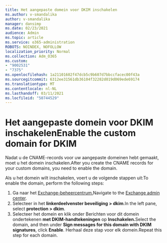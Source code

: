 ```yaml
---
title: Het aangepaste domein voor DKIM inschakelen
ms.author: v-smandalika
author: v-smandalika
manager: dansimp
ms.date: 02/23/2021
audience: Admin
ms.topic: article
ms.service: o365-administration
ROBOTS: NOINDEX, NOFOLLOW
localization_priority: Normal
ms.collection: Adm_O365
ms.custom:
- "9002531"
- "7375"
ms.openlocfilehash: 1a21101602f47dcb5c9b607d7bbccfacec00f43a
ms.sourcegitcommit: 6312ee31561db36104f32282d019d069ede69174
ms.translationtype: MT
ms.contentlocale: nl-NL
ms.lasthandoff: 03/11/2021
ms.locfileid: "50744529"
---
```

# <a name="enable-the-custom-domain-for-dkim"></a><span data-ttu-id="00653-102">Het aangepaste domein voor DKIM inschakelen</span><span class="sxs-lookup"><span data-stu-id="00653-102">Enable the custom domain for DKIM</span></span>

<span data-ttu-id="00653-103">Nadat u de CNAME-records voor uw aangepaste domeinen hebt gemaakt, moet u het domein inschakelen.</span><span class="sxs-lookup"><span data-stu-id="00653-103">After you create the CNAME records for your custom domains, you need to enable the domain.</span></span>

<span data-ttu-id="00653-104">Als u het domein wilt inschakelen, voert u de volgende stappen uit:</span><span class="sxs-lookup"><span data-stu-id="00653-104">To enable the domain, perform the following steps:</span></span>

1. <span data-ttu-id="00653-105">Ga naar het [Exchange-beheercentrum.](https://outlook.office365.com/ecp/)</span><span class="sxs-lookup"><span data-stu-id="00653-105">Navigate to the [Exchange admin center](https://outlook.office365.com/ecp/).</span></span>
2. <span data-ttu-id="00653-106">Selecteer in het **linkerdeelvenster beveiliging > dkim**.</span><span class="sxs-lookup"><span data-stu-id="00653-106">In the left pane, select **protection > dkim**.</span></span>
3. <span data-ttu-id="00653-107">Selecteer het domein en klik onder Berichten voor dit domein ondertekenen **met DKIM-handtekeningen** op **Inschakelen.**</span><span class="sxs-lookup"><span data-stu-id="00653-107">Select the domain, and then under **Sign messages for this domain with DKIM signatures**, click **Enable**.</span></span> <span data-ttu-id="00653-108">Herhaal deze stap voor elk domein.</span><span class="sxs-lookup"><span data-stu-id="00653-108">Repeat this step for each domain.</span></span>

